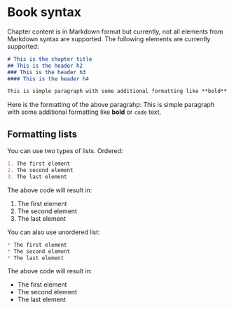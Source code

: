 # Book syntax

Chapter content is in Markdown format but currently, not all elements from Markdown syntax are supported. The following elements are currently supported:

```markdown
# This is the chapter title
## This is the header h2
### This is the header h3
#### This is the header h4

This is simple paragraph with some additional formatting like **bold** or `code` text.
```

Here is the formatting of the above paragrahp: This is simple paragraph with some additional formatting like **bold** or `code` text.

## Formatting lists

You can use two types of lists. Ordered:

```markdown
1. The first element
2. The second element
3. The last element
```

The above code will result in:

1. The first element
2. The second element
3. The last element

You can also use unordered list:

```markdown
* The first element
* The second element
* The last element
```

The above code will result in:

* The first element
* The second element
* The last element
